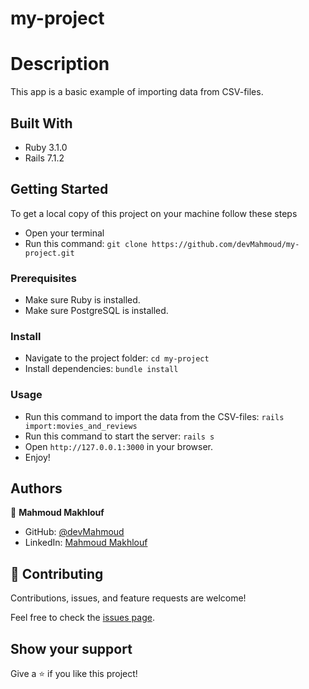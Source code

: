 # my-project

# Description

This app is a basic example of importing data from CSV-files.

## Built With
* Ruby 3.1.0
* Rails 7.1.2

## Getting Started
To get a local copy of this project on your machine follow these steps
- Open your terminal
- Run this command:
`git clone https://github.com/devMahmoud/my-project.git`
### Prerequisites
- Make sure Ruby is installed.
- Make sure PostgreSQL is installed.
### Install
- Navigate to the project folder:
`cd my-project`
- Install dependencies:
`bundle install`
### Usage
- Run this command to import the data from the CSV-files:
`rails import:movies_and_reviews`
- Run this command to start the server:
`rails s`
- Open `http://127.0.0.1:3000` in your browser.
- Enjoy!
## Authors
👤 **Mahmoud Makhlouf**

- GitHub: [@devMahmoud](https://github.com/devMahmoud)
- LinkedIn: [Mahmoud Makhlouf](https://www.linkedin.com/in/mahmoud-abdelkader-makhlouf/)

## 🤝 Contributing

Contributions, issues, and feature requests are welcome!

Feel free to check the [issues page](../../issues/).

## Show your support

Give a ⭐️ if you like this project!